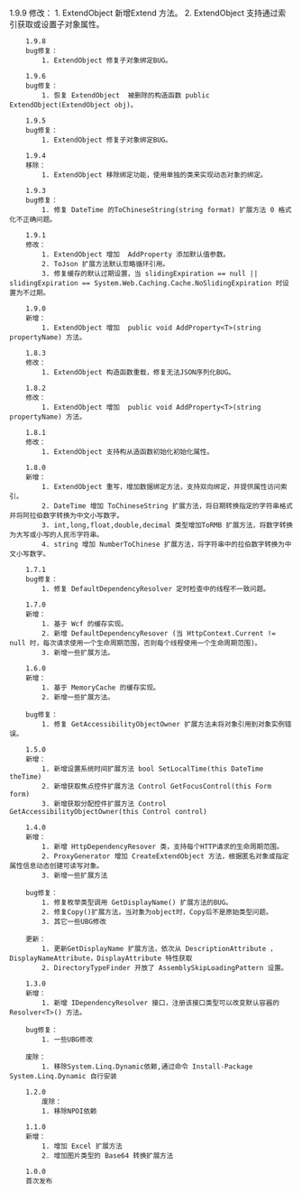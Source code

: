 ﻿﻿		
		1.9.9
		修改：
			1. ExtendObject 新增Extend 方法。
			2. ExtendObject 支持通过索引获取或设置子对象属性。

		1.9.8
		bug修复：
			1. ExtendObject 修复子对象绑定BUG。
			
		1.9.6
		bug修复：
			1. 恢复 ExtendObject  被删除的构造函数 public ExtendObject(ExtendObject obj)。

		1.9.5
		bug修复：
			1. ExtendObject 修复子对象绑定BUG。

		1.9.4
		移除：
			1. ExtendObject 移除绑定功能，使用单独的类来实现动态对象的绑定。

		1.9.3
		bug修复：
			1. 修复 DateTime 的ToChineseString(string format) 扩展方法 0 格式化不正确问题。

		1.9.1
		修改：
			1. ExtendObject 增加  AddProperty 添加默认值参数。
			2. ToJson 扩展方法默认忽略循环引用。
			3. 修复缓存的默认过期设置，当 slidingExpiration == null || slidingExpiration == System.Web.Caching.Cache.NoSlidingExpiration 时设置为不过期。

		1.9.0
		新增：
			1. ExtendObject 增加  public void AddProperty<T>(string propertyName) 方法。

		1.8.3
		修改：
			1. ExtendObject 构造函数重载，修复无法JSON序列化BUG。

		1.8.2
		修改：
			1. ExtendObject 增加  public void AddProperty<T>(string propertyName) 方法。

		1.8.1
		修改：
			1. ExtendObject 支持构从造函数初始化初始化属性。
			
		1.8.0
		新增：
			1. ExtendObject 重写，增加数据绑定方法，支持双向绑定，并提供属性访问索引。
			2. DateTime 增加 ToChineseString 扩展方法，将日期转换指定的字符串格式并将阿拉伯数字转换为中文小写数字。
			3. int,long,float,double,decimal 类型增加ToRMB 扩展方法，将数字转换为大写或小写的人民币字符串。
			4. string 增加 NumberToChinese 扩展方法，将字符串中的拉伯数字转换为中文小写数字。
			
		1.7.1
		bug修复：
			1. 修复 DefaultDependencyResolver 定时检查中的线程不一致问题。

		1.7.0
		新增：
			1. 基于 Wcf 的缓存实现。
			2. 新增 DefaultDependencyResover (当 HttpContext.Current != null 时，每次请求使用一个生命周期范围，否则每个线程使用一个生命周期范围)。
			3. 新增一些扩展方法。

		1.6.0
		新增：
			1. 基于 MemoryCache 的缓存实现。
			2. 新增一些扩展方法。

		bug修复：
			1. 修复 GetAccessibilityObjectOwner 扩展方法未将对象引用到对象实例错误。
			
		1.5.0
		新增：
			1. 新增设置系统时间扩展方法 bool SetLocalTime(this DateTime theTime)
			2. 新增获取焦点控件扩展方法 Control GetFocusControl(this Form form)
			3. 新增获取分配控件扩展方法 Control GetAccessibilityObjectOwner(this Control control)

		1.4.0
		新增：
			1. 新增 HttpDependencyResover 类，支持每个HTTP请求的生命周期范围。
    		2. ProxyGenerator 增加 CreateExtendObject 方法，根据匿名对象或指定属性信息动态创建可读写对象。
    		3. 新增一些扩展方法

		bug修复：
			1. 修复枚举类型调用 GetDisplayName() 扩展方法的BUG。
			2. 修复Copy()扩展方法，当对象为object时，Copy后不是原始类型问题。
			3. 其它一些UBG修改
		
		更新：
			1. 更新GetDisplayName 扩展方法，依次从 DescriptionAttribute ，DisplayNameAttribute，DisplayAttribute 特性获取
			2. DirectoryTypeFinder 开放了 AssemblySkipLoadingPattern 设置。

		1.3.0
		新增：
			1. 新增 IDependencyResolver 接口，注册该接口类型可以改变默认容器的 Resolver<T>() 方法。

		bug修复：
			1. 一些UBG修改

		废除：	
			1. 移除System.Linq.Dynamic依赖,通过命令 Install-Package System.Linq.Dynamic 自行安装

		1.2.0
			废除：
			1. 移除NPOI依赖

		1.1.0
		新增：
			1. 增加 Excel 扩展方法
			2. 增加图片类型的 Base64 转换扩展方法

		1.0.0
		首次发布